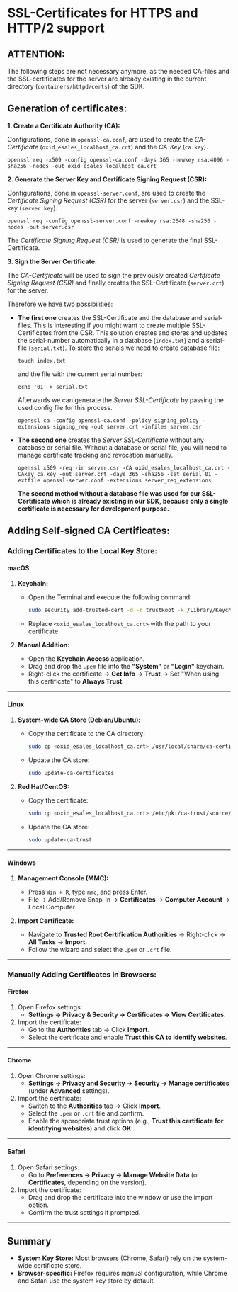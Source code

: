 # SSL-Certificates for HTTPS and HTTP/2 support 

## ATTENTION:
The following steps are not necessary anymore, as the needed CA-files and the SSL-certificates
for the server are already existing in the current directory (`containers/httpd/certs`) of the SDK.


## Generation of certificates:

**1. Create a Certificate Authority (CA):**

   Configurations, done in `openssl-ca.conf`, are used to create the *CA-Certificate* (`oxid_esales_localhost_ca.crt`)
   and the *CA-Key* (`ca.key`).

   ```shell
   openssl req -x509 -config openssl-ca.conf -days 365 -newkey rsa:4096 -sha256 -nodes -out oxid_esales_localhost_ca.crt
   ```

**2. Generate the Server Key and Certificate Signing Request (CSR):**

   Configurations, done in `openssl-server.conf`, are used to create the *Certificate Signing Request (CSR)* for the server
   (`server.csr`) and the SSL-key (`server.key`).

   ```shell
   openssl req -config openssl-server.conf -newkey rsa:2048 -sha256 -nodes -out server.csr
   ```

   The *Certificate Signing Request (CSR)* is used to generate the final SSL-Certificate.

**3. Sign the Server Certificate:**

   The *CA-Certificate* will be used to sign the previously created *Certificate Signing Request (CSR)* and finally creates
   the SSL-Certificate (`server.crt`) for the server.

   Therefore we have two possibilities:

   - **The first one** creates the SSL-Certificate and the database and serial-files. This is interesting if you might want to
      create multiple SSL-Certificates from the CSR. This solution creates and stores and updates the serial-number
      automatically in a database (`index.txt`) and a serial-file (`serial.txt`).
      To store the serials we need to create database file:
      ```shell
      touch index.txt
      ```
      and the file with the current serial number:
      ```shell
      echo '01' > serial.txt
      ```

      Afterwards we can generate the *Server SSL-Certificate* by passing the used config file for this process.

      ```shell
      openssl ca -config openssl-ca.conf -policy signing_policy -extensions signing_req -out server.crt -infiles server.csr
      ```

   - **The second one** creates the *Server SSL-Certificate* without any database or serial file. Without a database or
      serial file, you will need to manage certificate tracking and revocation manually.

      ```shell
      openssl x509 -req -in server.csr -CA oxid_esales_localhost_ca.crt -CAkey ca.key -out server.crt -days 365 -sha256 -set_serial 01 -extfile openssl-server.conf -extensions server_req_extensions
      ```

      **The second method without a database file was used for our SSL-Certificate which is already existing in our SDK, because
      only a single certificate is necessary for development purpose.**

## Adding Self-signed CA Certificates:

### Adding Certificates to the Local Key Store:

#### macOS
1. **Keychain:**
    - Open the Terminal and execute the following command:
      ```bash
      sudo security add-trusted-cert -d -r trustRoot -k /Library/Keychains/System.keychain <oxid_esales_localhost_ca.crt>
      ```
    - Replace `<oxid_esales_localhost_ca.crt>` with the path to your certificate.

2. **Manual Addition:**
    - Open the **Keychain Access** application.
    - Drag and drop the `.pem` file into the **"System"** or **"Login"** keychain.
    - Right-click the certificate → **Get Info** → **Trust** → Set "When using this certificate" to **Always Trust**.

---

#### Linux
1. **System-wide CA Store (Debian/Ubuntu):**
    - Copy the certificate to the CA directory:
      ```bash
      sudo cp <oxid_esales_localhost_ca.crt> /usr/local/share/ca-certificates/
      ```
    - Update the CA store:
      ```bash
      sudo update-ca-certificates
      ```

2. **Red Hat/CentOS:**
    - Copy the certificate:
      ```bash
      sudo cp <oxid_esales_localhost_ca.crt> /etc/pki/ca-trust/source/anchors/
      ```
    - Update the CA store:
      ```bash
      sudo update-ca-trust
      ```

---

#### Windows
1. **Management Console (MMC):**
    - Press `Win + R`, type `mmc`, and press Enter.
    - File → Add/Remove Snap-in → **Certificates** → **Computer Account** → Local Computer

2. **Import Certificate:**
    - Navigate to **Trusted Root Certification Authorities** → Right-click → **All Tasks** → **Import**.
    - Follow the wizard and select the `.pem` or `.crt` file.

---

### Manually Adding Certificates in Browsers:

#### Firefox
1. Open Firefox settings:
    - **Settings → Privacy & Security → Certificates → View Certificates**.
2. Import the certificate:
    - Go to the **Authorities** tab → Click **Import**.
    - Select the certificate and enable **Trust this CA to identify websites**.

---

#### Chrome
1. Open Chrome settings:
    - **Settings → Privacy and Security → Security → Manage certificates** (under **Advanced** settings).
2. Import the certificate:
    - Switch to the **Authorities** tab → Click **Import**.
    - Select the `.pem` or `.crt` file and confirm.
    - Enable the appropriate trust options (e.g., **Trust this certificate for identifying websites**) and click **OK**.

---

#### Safari
1. Open Safari settings:
    - Go to **Preferences → Privacy → Manage Website Data** (or **Certificates**, depending on the version).
2. Import the certificate:
    - Drag and drop the certificate into the window or use the import option.
    - Confirm the trust settings if prompted.

---

## Summary
- **System Key Store:** Most browsers (Chrome, Safari) rely on the system-wide certificate store.
- **Browser-specific:** Firefox requires manual configuration, while Chrome and Safari use the system key store by default.

